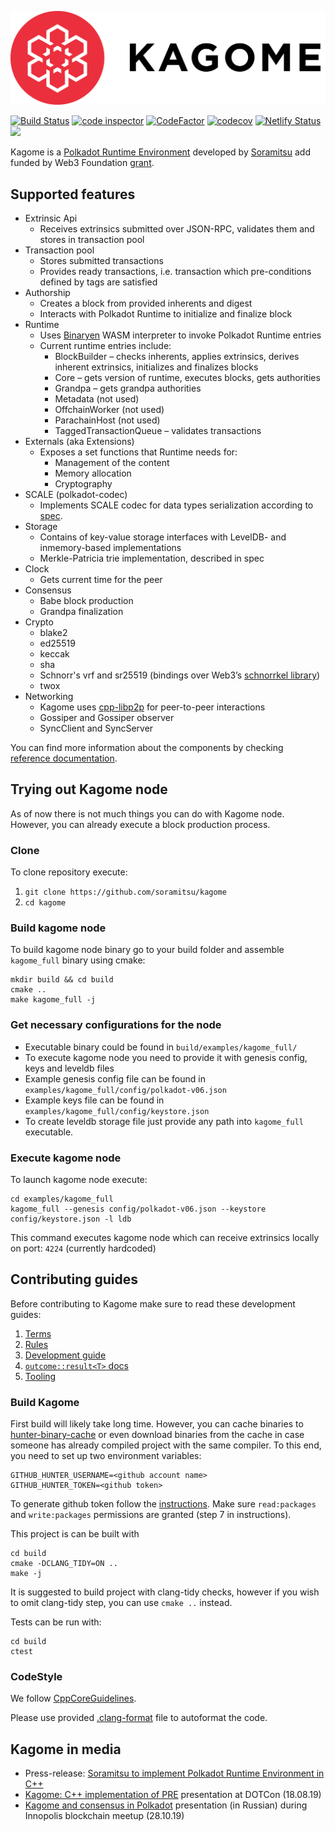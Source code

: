 ![logo](/docs/image_assets/logo.png)

[![Build Status](https://travis-ci.org/soramitsu/kagome.svg?branch=master)](https://travis-ci.org/soramitsu/kagome)
[![code inspector](https://www.code-inspector.com/project/74/status/svg)](https://www.code-inspector.com/public/project/74/kagome/dashboard)
[![CodeFactor](https://www.codefactor.io/repository/github/soramitsu/kagome/badge)](https://www.codefactor.io/repository/github/soramitsu/kagome)
[![codecov](https://codecov.io/gh/soramitsu/kagome/branch/master/graph/badge.svg)](https://codecov.io/gh/soramitsu/kagome)
[![Netlify Status](https://api.netlify.com/api/v1/badges/ad6fa504-99d6-48fb-9a05-869ba1d9a7c3/deploy-status)](https://app.netlify.com/sites/kagome/deploys)
[![](https://img.shields.io/twitter/follow/Soramitsu_co?label=Follow&style=social)](https://twitter.com/Soramitsu_co)

Kagome is a [Polkadot Runtime Environment](https://github.com/w3f/polkadot-spec/tree/master/runtime-environment-spec) developed by [Soramitsu](https://soramitsu.co.jp/) add funded by Web3 Foundation [grant](https://github.com/w3f/Web3-collaboration/blob/master/grants/grants.md). 

## Supported features
* Extrinsic Api
    * Receives extrinsics submitted over JSON-RPC, validates them and stores in transaction pool
* Transaction pool
    * Stores submitted transactions
    * Provides ready transactions, i.e. transaction which pre-conditions defined by tags are satisfied
* Authorship
    * Creates a block from provided inherents and digest
    * Interacts with Polkadot Runtime to initialize and finalize block
* Runtime
    * Uses [Binaryen](https://github.com/WebAssembly/binaryen) WASM interpreter to invoke Polkadot Runtime entries
    * Current runtime entries include:
        * BlockBuilder – checks inherents, applies extrinsics, derives inherent extrinsics, initializes and finalizes blocks
        * Core – gets version of runtime, executes blocks, gets authorities
        * Grandpa – gets grandpa authorities
        * Metadata (not used)
        * OffchainWorker (not used)
        * ParachainHost (not used)
        * TaggedTransactionQueue – validates transactions
* Externals (aka Extensions)
    * Exposes a set functions that Runtime needs for:
        * Management of the content
        * Memory allocation
        * Cryptography
* SCALE (polkadot-codec)
    * Implements SCALE codec for data types serialization according to [spec](https://substrate.dev/docs/en/conceptual/core/codec).
* Storage  
    * Contains of key-value storage interfaces with LevelDB- and inmemory-based implementations
    * Merkle-Patricia trie implementation, described in spec
* Clock
    * Gets current time for the peer
* Consensus
    * Babe block production
    * Grandpa finalization
* Crypto
    * blake2
    * ed25519
    * keccak
    * sha
    * Schnorr's vrf and sr25519 (bindings over Web3’s [schnorrkel library](https://github.com/w3f/schnorrkel))
    * twox
* Networking
    * Kagome uses [cpp-libp2p](https://github.com/soramitsu/libp2p) for peer-to-peer interactions
    * Gossiper and Gossiper observer
    * SyncClient and SyncServer 
    
You can find more information about the components by checking [reference documentation](https://kagome.netlify.com). 

## Trying out Kagome node

As of now there is not much things you can do with Kagome node. However, you can already execute a block production process.

### Clone
    
To clone repository execute: 
1. `git clone https://github.com/soramitsu/kagome`
2. `cd kagome`


### Build kagome node

To build kagome node binary go to your build folder and assemble `kagome_full` binary using cmake:
```
mkdir build && cd build
cmake ..
make kagome_full -j 
```

### Get necessary configurations for the node
* Executable binary could be found in `build/examples/kagome_full/`
* To execute kagome node you need to provide it with genesis config, keys and leveldb files
* Example genesis config file can be found in `examples/kagome_full/config/polkadot-v06.json`
* Example keys file can be found in `examples/kagome_full/config/keystore.json`
* To create leveldb storage file just provide any path into `kagome_full` executable.

### Execute kagome node
To launch kagome node execute:
```
cd examples/kagome_full
kagome_full --genesis config/polkadot-v06.json --keystore config/keystore.json -l ldb
```

This command executes kagome node which can receive extrinsics locally on port: `4224` (currently hardcoded) 

## Contributing guides

Before contributing to Kagome make sure to read these development guides:
1. [Terms](./docs/terms.md)
2. [Rules](./docs/rules.md)
3. [Development guide](./docs/dev-guide.md)
4. [`outcome::result<T>` docs](./docs/result.md)
5. [Tooling](./docs/tooling.md)

### Build Kagome

First build will likely take long time. However, you can cache binaries to [hunter-binary-cache](https://github.com/soramitsu/hunter-binary-cache) or even download binaries from the cache in case someone has already compiled project with the same compiler. To this end, you need to set up two environment variables:
```
GITHUB_HUNTER_USERNAME=<github account name>
GITHUB_HUNTER_TOKEN=<github token>
```
To generate github token follow the [instructions](https://help.github.com/en/github/authenticating-to-github/creating-a-personal-access-token-for-the-command-line). Make sure `read:packages` and `write:packages` permissions are granted (step 7 in instructions).

This project is can be built with

```
cd build
cmake -DCLANG_TIDY=ON ..
make -j
```

It is suggested to build project with clang-tidy checks, however if you wish to omit clang-tidy step, you can use `cmake ..` instead.

Tests can be run with: 
```
cd build
ctest
```

### CodeStyle

We follow [CppCoreGuidelines](https://github.com/isocpp/CppCoreGuidelines).

Please use provided [.clang-format](.clang-format) file to autoformat the code.  

## Kagome in media

* Press-release: [Soramitsu to implement Polkadot Runtime Environment in C++](https://medium.com/web3foundation/w3f-grants-soramitsu-to-implement-polkadot-runtime-environment-in-c-cf3baa08cbe6)
* [Kagome: C++ implementation of PRE](https://www.youtube.com/watch?v=181mk2xvBZ4&t=) presentation at DOTCon (18.08.19)
* [Kagome and consensus in Polkadot](https://www.youtube.com/watch?v=5OrevTjaiPA) presentation (in Russian) during Innopolis blockchain meetup (28.10.19)
